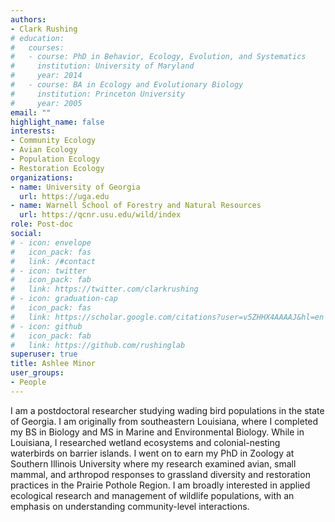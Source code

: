 ```yaml
---
authors:
- Clark Rushing
# education:
#   courses:
#   - course: PhD in Behavior, Ecology, Evolution, and Systematics
#     institution: University of Maryland
#     year: 2014
#   - course: BA in Ecology and Evolutionary Biology
#     institution: Princeton University
#     year: 2005
email: ""
highlight_name: false
interests:
- Community Ecology
- Avian Ecology
- Population Ecology
- Restoration Ecology
organizations:
- name: University of Georgia
  url: https://uga.edu
- name: Warnell School of Forestry and Natural Resources
  url: https://qcnr.usu.edu/wild/index
role: Post-doc
social:
# - icon: envelope
#   icon_pack: fas
#   link: /#contact
# - icon: twitter
#   icon_pack: fab
#   link: https://twitter.com/clarkrushing
# - icon: graduation-cap
#   icon_pack: fas
#   link: https://scholar.google.com/citations?user=v5ZHHX4AAAAJ&hl=en
# - icon: github
#   icon_pack: fab
#   link: https://github.com/rushinglab
superuser: true
title: Ashlee Minor
user_groups:
- People
---
```


I am a postdoctoral researcher studying wading bird populations in the state of Georgia. I am originally from southeastern Louisiana, where I completed my BS in Biology and MS in Marine and Environmental Biology. While in Louisiana, I researched wetland ecosystems and colonial-nesting waterbirds on barrier islands. I went on to earn my PhD in Zoology at Southern Illinois University where my research examined avian, small mammal, and arthropod responses to grassland diversity and restoration practices in the Prairie Pothole Region. I am broadly interested in applied ecological research and management of wildlife populations, with an emphasis on understanding community-level interactions.